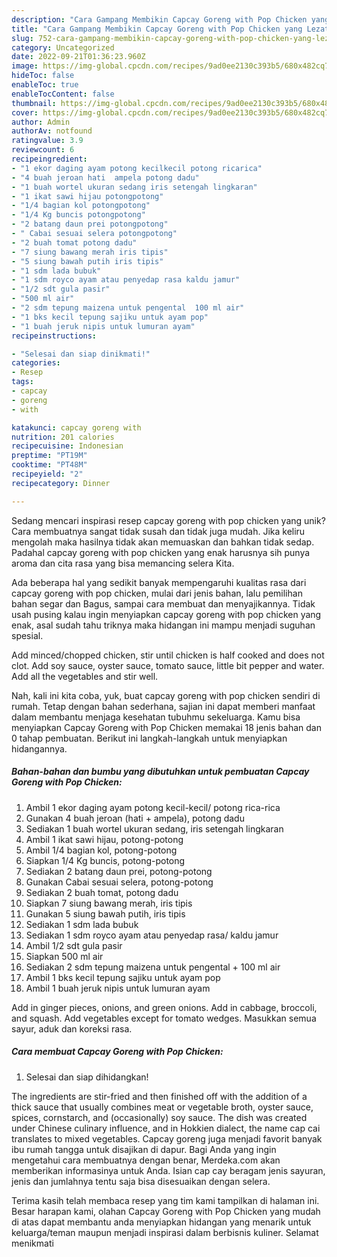 ```yaml
---
description: "Cara Gampang Membikin Capcay Goreng with Pop Chicken yang Lezat"
title: "Cara Gampang Membikin Capcay Goreng with Pop Chicken yang Lezat"
slug: 752-cara-gampang-membikin-capcay-goreng-with-pop-chicken-yang-lezat
category: Uncategorized
date: 2022-09-21T01:36:23.960Z
image: https://img-global.cpcdn.com/recipes/9ad0ee2130c393b5/680x482cq70/capcay-goreng-with-pop-chicken-foto-resep-utama.jpg
hideToc: false
enableToc: true
enableTocContent: false
thumbnail: https://img-global.cpcdn.com/recipes/9ad0ee2130c393b5/680x482cq70/capcay-goreng-with-pop-chicken-foto-resep-utama.jpg
cover: https://img-global.cpcdn.com/recipes/9ad0ee2130c393b5/680x482cq70/capcay-goreng-with-pop-chicken-foto-resep-utama.jpg
author: Admin
authorAv: notfound
ratingvalue: 3.9
reviewcount: 6
recipeingredient:
- "1 ekor daging ayam potong kecilkecil potong ricarica"
- "4 buah jeroan hati  ampela potong dadu"
- "1 buah wortel ukuran sedang iris setengah lingkaran"
- "1 ikat sawi hijau potongpotong"
- "1/4 bagian kol potongpotong"
- "1/4 Kg buncis potongpotong"
- "2 batang daun prei potongpotong"
- " Cabai sesuai selera potongpotong"
- "2 buah tomat potong dadu"
- "7 siung bawang merah iris tipis"
- "5 siung bawah putih iris tipis"
- "1 sdm lada bubuk"
- "1 sdm royco ayam atau penyedap rasa kaldu jamur"
- "1/2 sdt gula pasir"
- "500 ml air"
- "2 sdm tepung maizena untuk pengental  100 ml air"
- "1 bks kecil tepung sajiku untuk ayam pop"
- "1 buah jeruk nipis untuk lumuran ayam"
recipeinstructions:

- "Selesai dan siap dinikmati!"
categories:
- Resep
tags:
- capcay
- goreng
- with

katakunci: capcay goreng with 
nutrition: 201 calories
recipecuisine: Indonesian
preptime: "PT19M"
cooktime: "PT48M"
recipeyield: "2"
recipecategory: Dinner

---
```





Sedang mencari inspirasi resep capcay goreng with pop chicken yang unik? Cara membuatnya sangat tidak susah dan tidak juga mudah. Jika keliru mengolah maka hasilnya tidak akan memuaskan dan bahkan tidak sedap. Padahal capcay goreng with pop chicken yang enak harusnya sih punya aroma dan cita rasa yang bisa memancing selera Kita.





Ada beberapa hal yang sedikit banyak mempengaruhi kualitas rasa dari capcay goreng with pop chicken, mulai dari jenis bahan, lalu pemilihan bahan segar dan Bagus, sampai cara membuat dan menyajikannya. Tidak usah pusing kalau ingin menyiapkan capcay goreng with pop chicken yang enak,      asal sudah tahu triknya maka hidangan ini mampu menjadi suguhan spesial.














Add minced/chopped chicken, stir until chicken is half cooked and does not clot. Add soy sauce, oyster sauce, tomato sauce, little bit pepper and water. Add all the vegetables and stir well.






Nah, kali ini kita coba, yuk, buat capcay goreng with pop chicken sendiri di rumah. Tetap dengan bahan sederhana, sajian ini dapat memberi manfaat dalam membantu menjaga kesehatan tubuhmu sekeluarga. Kamu bisa menyiapkan Capcay Goreng with Pop Chicken memakai 18 jenis bahan dan 0 tahap pembuatan. Berikut ini langkah-langkah untuk menyiapkan hidangannya.

<!--inarticleads1-->

##### Bahan-bahan dan bumbu yang dibutuhkan untuk pembuatan Capcay Goreng with Pop Chicken:

1. Ambil 1 ekor daging ayam potong kecil-kecil/ potong rica-rica
1. Gunakan 4 buah jeroan (hati + ampela), potong dadu
1. Sediakan 1 buah wortel ukuran sedang, iris setengah lingkaran
1. Ambil 1 ikat sawi hijau, potong-potong
1. Ambil 1/4 bagian kol, potong-potong
1. Siapkan 1/4 Kg buncis, potong-potong
1. Sediakan 2 batang daun prei, potong-potong
1. Gunakan  Cabai sesuai selera, potong-potong
1. Sediakan 2 buah tomat, potong dadu
1. Siapkan 7 siung bawang merah, iris tipis
1. Gunakan 5 siung bawah putih, iris tipis
1. Sediakan 1 sdm lada bubuk
1. Sediakan 1 sdm royco ayam atau penyedap rasa/ kaldu jamur
1. Ambil 1/2 sdt gula pasir
1. Siapkan 500 ml air
1. Sediakan 2 sdm tepung maizena untuk pengental + 100 ml air
1. Ambil 1 bks kecil tepung sajiku untuk ayam pop
1. Ambil 1 buah jeruk nipis untuk lumuran ayam


Add in ginger pieces, onions, and green onions. Add in cabbage, broccoli, and squash. Add vegetables except for tomato wedges. Masukkan semua sayur, aduk dan koreksi rasa. 

<!--inarticleads2-->

##### Cara membuat Capcay Goreng with Pop Chicken:


1. Selesai dan siap dihidangkan!

The ingredients are stir-fried and then finished off with the addition of a thick sauce that usually combines meat or vegetable broth, oyster sauce, spices, cornstarch, and (occasionally) soy sauce. The dish was created under Chinese culinary influence, and in Hokkien dialect, the name cap cai translates to mixed vegetables. Capcay goreng juga menjadi favorit banyak ibu rumah tangga untuk disajikan di dapur. Bagi Anda yang ingin mengetahui cara membuatnya dengan benar, Merdeka.com akan memberikan informasinya untuk Anda. Isian cap cay beragam jenis sayuran, jenis dan jumlahnya tentu saja bisa disesuaikan dengan selera. 

Terima kasih telah membaca resep yang tim kami tampilkan di halaman ini. Besar harapan kami, olahan Capcay Goreng with Pop Chicken yang mudah di atas dapat membantu anda menyiapkan hidangan yang menarik untuk keluarga/teman maupun menjadi inspirasi dalam berbisnis kuliner. Selamat menikmati
